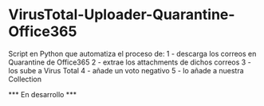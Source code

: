 # VirusTotal-Uploader-Quarantine-Office365
Script en Python que automatiza el proceso de:
1 - descarga los correos en Quarantine de Office365
2 - extrae los attachments de dichos correos
3 - los sube a Virus Total
4 - añade un voto negativo
5 - lo añade a nuestra Collection

*** En desarrollo ***
